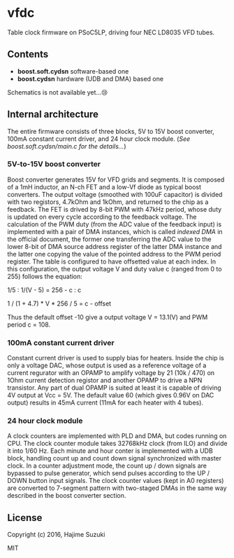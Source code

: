 # vfdc

Table clock firmware on PSoC5LP, driving four NEC LD8035 VFD tubes.

## Contents

* **boost.soft.cydsn** software-based one
* **boost.cydsn** hardware (UDB and DMA) based one

Schematics is not available yet...😢

## Internal architecture

The entire firmware consists of three blocks, 5V to 15V boost converter, 100mA constant current driver, and 24 hour clock module. (*See boost.soft.cydsn/main.c for the details...*)

### 5V-to-15V boost converter

Boost converter generates 15V for VFD grids and segments. It is composed of a 1mH inductor, an N-ch FET and a low-Vf diode as typical boost converters. The output voltage (smoothed with 100uF capacitor) is divided with two registors, 4.7kOhm and 1kOhm, and returned to the chip as a feedback. The FET is drived by 8-bit PWM with 47kHz period, whose duty is updated on every cycle according to the feedback voltage. The calculation of the PWM duty (from the ADC value of the feedback input) is implemented with a pair of DMA instances, which is called *indexed DMA* in the official document, the former one transferring the ADC value to the lower 8-bit of DMA source address register of the latter DMA instance and the latter one copying the value of the pointed address to the PWM period register. The table is configured to have offsetted value at each index.
In this configuration, the output voltage V and duty value c (ranged from 0 to 255) follows the equation:

1/5 : 1/(V - 5) = 256 - c : c

1 / (1 + 4.7) * V * 256 / 5 = c - offset

Thus the default offset -10 give a output voltage V = 13.1(V) and PWM period c = 108.


### 100mA constant current driver

Constant current driver is used to supply bias for heaters. Inside the chip is only a voltage DAC, whose output is used as a reference voltage of a current regurator with an OPAMP to amplify voltage by 21 (10k / 470) on 1Ohm current detection registor and another OPAMP to drive a NPN transistor. Any part of dual OPAMP is suited at least it is capable of driving 4V output at Vcc = 5V. The default value 60 (which gives 0.96V on DAC output) results in 45mA current (11mA for each heater with 4 tubes).


### 24 hour clock module

A clock counters are implemented with PLD and DMA, but codes running on CPU. The clock counter module takes 32768kHz clock (from ILO) and divide it into 1/60 Hz. Each minute and hour conter is implemented with a UDB block, handling count up and count down signal synchronized with master clock. In a counter adjustment mode, the count up / down signals are bypassed to pulse generator, which send pulses according to the UP / DOWN button input signals. The clock counter values (kept in A0 registers) are converted to 7-segment pattern with two-staged DMAs in the same way described in the boost converter section.


## License

Copyright (c) 2016, Hajime Suzuki

MIT




